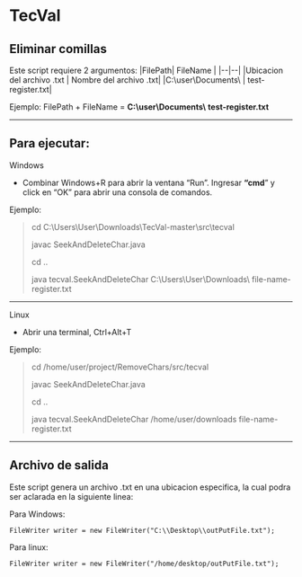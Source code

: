 # TecVal


## Eliminar comillas

Este script requiere 2 argumentos:
|FilePath| FileName |
|--|--|
|Ubicacion del archivo .txt  |  Nombre del archivo .txt|
|C:\\user\\Documents\\ | test-register.txt|

Ejemplo:
FilePath + FileName = **C:\\user\\Documents\\** **test-register.txt**
_________

## Para ejecutar: 

Windows
- Combinar Windows+R para abrir la ventana “Run”. Ingresar **“cmd**” y click en “OK” para abrir una consola de comandos.

Ejemplo:

> cd C:\Users\User\Downloads\TecVal-master\src\tecval
> 
> javac SeekAndDeleteChar.java
> 
> cd ..
> 
> java tecval.SeekAndDeleteChar C:\Users\User\Downloads\ file-name-register.txt
---------
Linux
- Abrir una terminal, Ctrl+Alt+T

Ejemplo:

> cd /home/user/project/RemoveChars/src/tecval
> 
> javac SeekAndDeleteChar.java
> 
> cd ..
> 
> java tecval.SeekAndDeleteChar /home/user/downloads file-name-register.txt
_________

## Archivo de salida
Este script genera un archivo .txt en una ubicacion especifica, la cual podra ser aclarada en la siguiente linea: 

Para Windows:

    FileWriter writer = new FileWriter("C:\\Desktop\\outPutFile.txt");

Para linux:

    FileWriter writer = new FileWriter("/home/desktop/outPutFile.txt");
